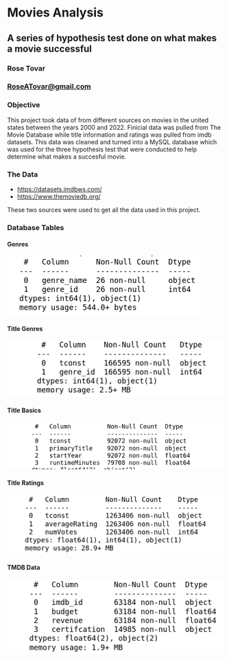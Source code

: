 # Movies Analysis

## A series of hypothesis test done on what makes a movie successful 

### Rose Tovar
### RoseATovar@gmail.com

### Objective
This project took data of from different sources on movies in the united states between the years 2000 and 2022. Finicial data was pulled from The Movie Database while title information and ratings was pulled from imdb datasets. This data was cleaned and turned into a MySQL database which was used for the three hypothesis test that were conducted to help determine what makes a succesful movie.  

### The Data
- https://datasets.imdbws.com/
- https://www.themoviedb.org/

These two sources were used to get all the data used in this project. 

### Database Tables
#### Genres
![genres](Images/genres.png)

#### Title Genres
![title_genres](Images/title_genres.png)

#### Title Basics
![title_basics](Images/basics.png)

#### Title Ratings
![title_ratings](Images/title_ratings.png)

#### TMDB Data
![tmdb_data](Images/data.png)



